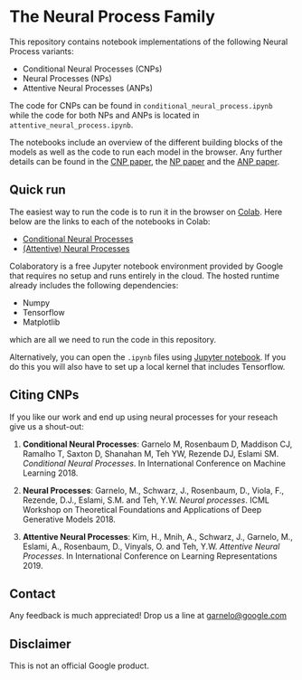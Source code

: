 # The Neural Process Family

This repository contains notebook implementations of the following Neural Process variants:

*   Conditional Neural Processes (CNPs)
*   Neural Processes (NPs)
*   Attentive Neural Processes (ANPs)

The code for CNPs can be found in `conditional_neural_process.ipynb` while the
code for both NPs and ANPs is located in `attentive_neural_process.ipynb`.

The
notebooks include an overview of the different building blocks of the models
as well as the code to run each model in the browser. Any further details
can be found in the [CNP paper](https://arxiv.org/pdf/1807.01613.pdf), the
[NP paper](https://arxiv.org/pdf/1807.01622.pdf) and the
[ANP paper](https://arxiv.org/pdf/1901.05761.pdf).

## Quick run

The easiest way to run the code is to run it in the browser on [Colab](https://colab.sandbox.google.com). 
Here below are the links to each of the notebooks in Colab:

* [Conditional Neural Processes](https://colab.sandbox.google.com/github/deepmind/neural-processes/blob/master/conditional_neural_process.ipynb)
* [(Attentive) Neural Processes](https://colab.sandbox.google.com/github/deepmind/neural-processes/blob/master/attentive_neural_process.ipynb)

Colaboratory is a free Jupyter notebook environment provided by Google that requires no setup and runs entirely
in the cloud. The hosted runtime already includes the following dependencies:

*   Numpy
*   Tensorflow
*   Matplotlib

which are all we need to run the code in this repository.

Alternatively, you can open the `.ipynb` files using
[Jupyter notebook](http://jupyter.org/install.html). If you do this you will
also have to set up a local kernel that includes Tensorflow.

## Citing CNPs

If you like our work and end up using neural processes for your reseach give us a shout-out:

1. **Conditional Neural Processes**: Garnelo M, Rosenbaum D, Maddison CJ, Ramalho T, Saxton D, Shanahan M, Teh YW,
Rezende DJ, Eslami SM. *Conditional Neural Processes*. In International Conference
on Machine Learning 2018.

1. **Neural Processes**: Garnelo, M., Schwarz, J., Rosenbaum, D., Viola, F., Rezende, D.J., Eslami, S.M. and Teh, Y.W. *Neural processes*. ICML Workshop on Theoretical Foundations and Applications of Deep Generative Models 2018.

1. **Attentive Neural Processes**: Kim, H., Mnih, A., Schwarz, J., Garnelo, M., Eslami, A., Rosenbaum, D., Vinyals, O. and Teh, Y.W. *Attentive Neural Processes*. In International Conference on Learning Representations 2019.

## Contact

Any feedback is much appreciated! Drop us a line at garnelo@google.com

## Disclaimer

This is not an official Google product.

